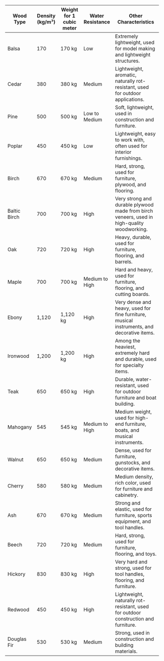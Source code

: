 | Wood Type    | Density (kg/m³) | Weight for 1 cubic meter | Water Resistance | Other Characteristics                                                                      |
| ------------ | --------------- | ------------------------ | ---------------- | ------------------------------------------------------------------------------------------ |
| Balsa        | 170             | 170 kg                   | Low              | Extremely lightweight, used for model making and lightweight structures.                   |
| Cedar        | 380             | 380 kg                   | Medium           | Lightweight, aromatic, naturally rot-resistant, used for outdoor applications.             |
| Pine         | 500             | 500 kg                   | Low to Medium    | Soft, lightweight, used in construction and furniture.                                     |
| Poplar       | 450             | 450 kg                   | Low              | Lightweight, easy to work with, often used for interior furnishings.                       |
| Birch        | 670             | 670 kg                   | Medium           | Hard, strong, used for furniture, plywood, and flooring.                                   |
| Baltic Birch | 700             | 700 kg                   | High             | Very strong and durable plywood made from birch veneers, used in high-quality woodworking. |
| Oak          | 720             | 720 kg                   | High             | Heavy, durable, used for furniture, flooring, and barrels.                                 |
| Maple        | 700             | 700 kg                   | Medium to High   | Hard and heavy, used for furniture, flooring, and cutting boards.                          |
| Ebony        | 1,120           | 1,120 kg                 | High             | Very dense and heavy, used for fine furniture, musical instruments, and decorative items.  |
| Ironwood     | 1,200           | 1,200 kg                 | High             | Among the heaviest, extremely hard and durable, used for specialty items.                  |
| Teak         | 650             | 650 kg                   | High             | Durable, water-resistant, used for outdoor furniture and boat building.                    |
| Mahogany     | 545             | 545 kg                   | Medium to High   | Medium weight, used for high-end furniture, boats, and musical instruments.                |
| Walnut       | 650             | 650 kg                   | Medium           | Dense, used for furniture, gunstocks, and decorative items.                                |
| Cherry       | 580             | 580 kg                   | Medium           | Medium density, rich color, used for furniture and cabinetry.                              |
| Ash          | 670             | 670 kg                   | Medium           | Strong and elastic, used for furniture, sports equipment, and tool handles.                |
| Beech        | 720             | 720 kg                   | Medium           | Hard, strong, used for furniture, flooring, and toys.                                      |
| Hickory      | 830             | 830 kg                   | High             | Very hard and strong, used for tool handles, flooring, and furniture.                      |
| Redwood      | 450             | 450 kg                   | High             | Lightweight, naturally rot-resistant, used for outdoor construction and furniture.         |
| Douglas Fir  | 530             | 530 kg                   | Medium           | Strong, used in construction and building materials.                                       |
